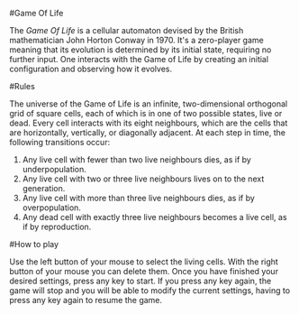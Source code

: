 #Game Of Life

The *Game Of Life* is a cellular automaton devised by the British mathematician John Horton Conway in 1970. It's a zero-player game meaning that its evolution is determined by its initial state, requiring no further input. One interacts with the Game of Life by creating an initial configuration and observing how it evolves.


#Rules

The universe of the Game of Life is an infinite, two-dimensional orthogonal grid of square cells, each of which is in one of two possible states, live or dead. Every cell interacts with its eight neighbours, which are the cells that are horizontally, vertically, or diagonally adjacent. At each step in time, the following transitions occur:

1. Any live cell with fewer than two live neighbours dies, as if by underpopulation.
2. Any live cell with two or three live neighbours lives on to the next generation.
3. Any live cell with more than three live neighbours dies, as if by overpopulation.
4. Any dead cell with exactly three live neighbours becomes a live cell, as if by reproduction.


#How to play

Use the left button of your mouse to select the living cells. With the right button of your mouse you can delete them.
Once you have finished your desired settings, press any key to start. If you press any key again, the game will stop and you will be able to modify the current settings, having to press any key again to resume the game.
